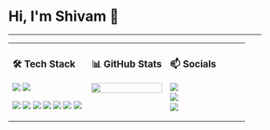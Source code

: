 # Hi, I'm Shivam 👋

---

<div align="center">

<table>
  <tr>
    <td align="left" valign="top" width="33%">

<h3>🛠️ Tech Stack</h3>

<!-- Languages -->
<p>
  <img src="https://img.shields.io/badge/Golang-00ADD8?style=flat&logo=go&logoColor=white" />
  <img src="https://img.shields.io/badge/C++-00599C?style=flat&logo=c%2b%2b&logoColor=white" />
</p>

<!-- Databases -->
<p>
  <img src="https://img.shields.io/badge/PostgreSQL-336791?style=flat&logo=postgresql&logoColor=white" />

  <img src="https://img.shields.io/badge/Docker-2496ED?style=flat&logo=docker&logoColor=white" />
  <img src="https://img.shields.io/badge/Git-F05032?style=flat&logo=git&logoColor=white" />
  <img src="https://img.shields.io/badge/Postman-FF6C37?style=flat&logo=postman&logoColor=white" />
  <img src="https://img.shields.io/badge/Linux-FCC624?style=flat&logo=linux&logoColor=black" />

  <img src="https://img.shields.io/badge/REST%20APIs-0052CC?style=flat&logo=vercel&logoColor=white" />
  <img src="https://img.shields.io/badge/Microservices-FFAB00?style=flat&logo=spring&logoColor=white" />
</p>

</td>

<td align="center" valign="top" width="33%">

<h3>📊 GitHub Stats</h3>

<img src="https://github-readme-stats.vercel.app/api/top-langs/?username=shivampetwal&layout=compact&theme=github_dark&hide_border=true" width="100%"/>

</td>

<td align="left" valign="top" width="33%">

<h3>📫 Socials</h3>

<div style="margin-bottom:4px">
  <a href="https://www.linkedin.com/in/shivampetwal/">
    <img src="https://img.shields.io/badge/LinkedIn-0A66C2?style=flat&logo=linkedin&logoColor=white"/>
  </a>
</div>

<div style="margin-bottom:4px">
  <a href="https://leetcode.com/shivampetwal/">
    <img src="https://img.shields.io/badge/LeetCode-FFA116?style=flat&logo=leetcode&logoColor=white"/>
  </a>
</div>

<div style="margin-bottom:4px">
  <a href="mailto:petwalshivam@gmail.com">
    <img src="https://img.shields.io/badge/Email-D14836?style=flat&logo=gmail&logoColor=white"/>
  </a>
</div>

</td>
  </tr>
</table>

</div>
